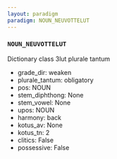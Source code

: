 ```yaml
---
layout: paradigm
paradigm: NOUN_NEUVOTTELUT
---
```

### ` NOUN_NEUVOTTELUT `

Dictionary class 3lut plurale tantum
* grade_dir: weaken
* plurale_tantum: obligatory
* pos: NOUN
* stem_diphthong: None
* stem_vowel: None
* upos: NOUN
* harmony: back
* kotus_av: None
* kotus_tn: 2
* clitics: False
* possessive: False
